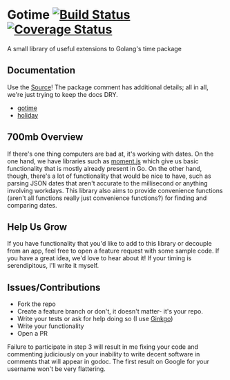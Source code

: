 # Gotime [![Build Status](https://travis-ci.org/onwsk8r/gotime.svg?branch=master)](https://travis-ci.org/onwsk8r/gotime) [![Coverage Status](https://coveralls.io/repos/github/onwsk8r/gotime/badge.svg?branch=master)](https://coveralls.io/github/onwsk8r/gotime?branch=master)

A small library of useful extensions to Golang's time package

## Documentation

Use the [Source](https://godoc.org/github.com/onwsk8r/gotime)! The package comment has additional details; all in all, we're just trying to keep the docs DRY.

- [gotime](https://godoc.org/github.com/onwsk8r/gotime)
- [holiday](https://godoc.org/github.com/onwsk8r/gotime/holiday)

## 700mb Overview

If there's one thing computers are bad at, it's working with dates. On the one hand, we have libraries such as [moment.js](https://momentjs.com/) which give us basic functionality that is mostly already present in Go. On the other hand, though, there's a lot of functionality that would be nice to have, such as parsing JSON dates that aren't accurate to the millisecond or anything involving workdays. This library also aims to provide convenience functions (aren't all functions really just convenience functions?) for finding and comparing dates.

## Help Us Grow

If you have functionality that you'd like to add to this library or decouple from an app, feel free to open a feature request with some sample code. If you have a great idea, we'd love to hear about it! If your timing is serendipitous, I'll write it myself.

## Issues/Contributions

- Fork the repo
- Create a feature branch or don't, it doesn't matter- it's your repo.
- Write your tests or ask for help doing so (I use [Ginkgo](https://onsi.github.io/ginkgo/))
- Write your functionality
- Open a PR

Failure to participate in step 3 will result in me fixing your code and commenting judiciously on your inability to write decent software in comments that will appear in godoc. The first result on Google for your username won't be very flattering.
